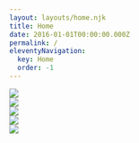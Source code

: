 ```yaml
---
layout: layouts/home.njk
title: Home
date: 2016-01-01T00:00:00.000Z
permalink: /
eleventyNavigation:
  key: Home
  order: -1
---
```

<section class="images articles">

<article><img src="/static/img/image-1"/></article>

<article><img src="/static/img/image-2"/></article>

<article><img src="/static/img/image-3"/></article>

<article><img src="/static/img/image-4"/></article>

<article><img src="/static/img/image-5"/></article>

</section>